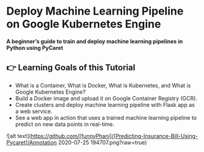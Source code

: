 # Deploy Machine Learning Pipeline on Google Kubernetes Engine
#### A beginner’s guide to train and deploy machine learning pipelines in Python using PyCaret

## 👉 Learning Goals of this Tutorial
- What is a Container, What is Docker, What is Kubernetes, and What is Google Kubernetes Engine?
- Build a Docker image and upload it on Google Container Registry (GCR).
- Create clusters and deploy machine learning pipeline with Flask app as a web service.
- See a web app in action that uses a trained machine learning pipeline to predict on new data points in real-time.

![alt text](https://github.com/[funnyPhani]/[Predicting-Insurance-Bill-Using-Pycaret]/Annotation 2020-07-25 194707.png?raw=true)
